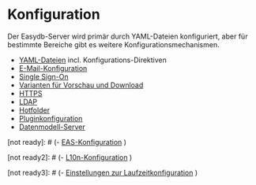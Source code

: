 # Konfiguration

Der Easydb-Server wird primär durch YAML-Dateien konfiguriert, aber für bestimmte Bereiche gibt es weitere Konfigurationsmechanismen.

- [YAML-Dateien](/sysadmin/konfiguration/yaml/yaml.html) incl. Konfigurations-Direktiven
- [E-Mail-Konfiguration](/sysadmin/konfiguration/email/email.html)
- [Single Sign-On](/sysadmin/konfiguration/sso/sso.html)
- [Varianten für Vorschau und Download](/sysadmin/konfiguration/produce/produce.html)
- [HTTPS](/sysadmin/konfiguration/https/https.html)
- [LDAP](/sysadmin/konfiguration/ldap/ldap.html)
- [Hotfolder](/sysadmin/konfiguration/hotfolder/hotfolder.html)
- [Pluginkonfiguration](/sysadmin/konfiguration/plugin/plugin.html)
- [Datenmodell-Server](/sysadmin/konfiguration/objectstore/objectstore.html)


[not ready]: # (- [EAS-Konfiguration](/sysadmin/konfiguration/eas/eas.html)  )

[not ready2]: # (- [L10n-Konfiguration](/sysadmin/konfiguration/l10n/l10n.html)  )

[not ready3]: # (- [Einstellungen zur Laufzeitkonfiguration](/sysadmin/konfiguration/baseconfig/baseconfig.html)  )

